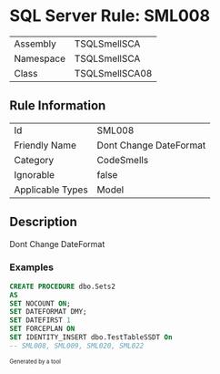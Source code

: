 ﻿# SQL Server Rule: SML008
  
|    |    |
|----|----|
| Assembly | TSQLSmellSCA |
| Namespace | TSQLSmellSCA |
| Class | TSQLSmellSCA08 |
  
## Rule Information
  
|    |    |
|----|----|
| Id | SML008 |
| Friendly Name | Dont Change DateFormat |
| Category | CodeSmells |
| Ignorable | false |
| Applicable Types | Model  |
  
## Description
  
Dont Change DateFormat
  
### Examples
  
```sql
CREATE PROCEDURE dbo.Sets2
AS
SET NOCOUNT ON;
SET DATEFORMAT DMY;
SET DATEFIRST 1
SET FORCEPLAN ON
SET IDENTITY_INSERT dbo.TestTableSSDT On
-- SML008, SML009, SML020, SML022
```
  
<sub><sup>Generated by a tool</sup></sub>
